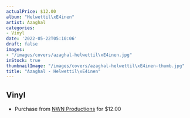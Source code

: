 ```yaml
---
actualPrice: $12.00
album: "Helwettil\xE4inen"
artist: Azaghal
categories:
- Vinyl
date: '2022-05-22T05:10:06'
draft: false
images:
- "/images/covers/azaghal-helwettil\xE4inen.jpg"
inStock: true
thumbnailImage: "/images/covers/azaghal-helwettil\xE4inen-thumb.jpg"
title: "Azaghal - Helwettil\xE4inen"
---
```


## Vinyl
* Purchase from [NWN Productions](http://shop.nwnprod.com/index.php?route=product/product&path=76&product_id=23663&sort=pd.name&order=ASC) for $12.00
